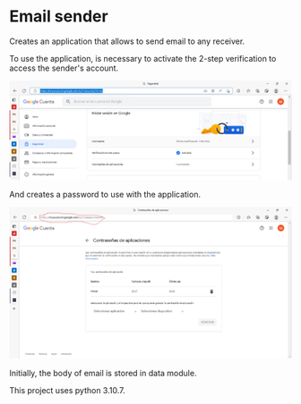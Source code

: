 # Email sender

Creates an application that allows to send email to any receiver.

To use the application, is necessary to activate the 2-step verification to access the sender's account.

<p align="center">
    <a href=#><img src="https://raw.githubusercontent.com/jbocane6/python_exercises/master/email_sender/assets/2step%20verification.png" alt="screen" /></a></p>

And creates a password to use with the application.

<p align="center">
    <a href=#><img src="https://raw.githubusercontent.com/jbocane6/python_exercises/master/email_sender/assets/apppasswords.png" alt="screen" /></a></p>

Initially, the body of email is stored in data module.

This project uses python 3.10.7.
